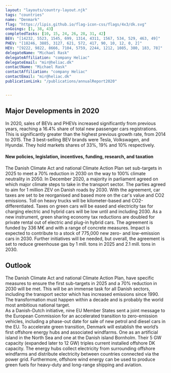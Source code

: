 ```yaml
---
layout: "layouts/country-layout.njk"
tags: "countries"
name: "Denmark"
flag: "https://lipis.github.io/flag-icon-css/flags/4x3/dk.svg"
onGoings: [1, 38, 43]
completedTasks: [10, 15, 24, 26, 28, 31, 42]
BEV: "[14232, 5523, 1545, 699, 1314, 4311, 1567, 534, 529, 463, 49]"
PHEV: "[18246, 3885, 3127, 621, 572, 417, 90, 10, 12, 0, 2]"
HEV: "[9222, 9822, 8666, 7104, 5759, 2244, 1212, 1085, 380, 183, 78]"
delegateName: "​Michael Rask"
delegateAffiliation: "company Heliac"
delegateEmail: "mir@heliac.dk"
contactName: "Michael Rask"
contactAffiliation: "company Heliac"
contactEmail: "mir@heliac.dk"
publicationLink: "/publications/annualReport2020"


---
```

## Major Developments in 2020
In 2020, sales of BEVs and PHEVs increased significantly from previous years, reaching a 16.4% share of total new passenger cars registrations. This is significantly greater than the highest previous growth rate, from 2014 to 2015. The 3 best-selling BEV brands were Tesla, Volkswagen, and Hyundai. They hold markets shares of 33%, 19% and 10% respectively. 
#### New policies, legislation, incentives, funding, research, and taxation 
The Danish Climate Act and national Climate Action Plan set sub-targets in 2025 to meet a 70% reduction in 2030 on the way to 100% climate neutrality in 2050. 
In December 2020, a majority in parliament agreed on which major climate steps to take in the transport sector. The parties agreed to aim for 1 million ZEV on Danish roads by 2030. With the agreement, car taxes are set to be reorganised and based more on the car's value and CO2 emissions. Toll on heavy trucks will be kilometer-based and CO2-differentiated. Taxes on green cars will be eased and electricity tax for charging electric and hybrid cars will be low until and including 2030. As a new instrument, green sharing economy tax reductions are doubled for private rental out of electric and plug-in hybrid cars. 
The agreement is funded by 336 M€ and with a range of concrete measures. Impact is expected to contribute to a stock of 775,000 new zero- and low-emission cars in 2030. Further initiatives will be needed, but overall, the agreement is set to reduce greenhouse gas by 1 mill. tons in 2025 and 2.1 mill. tons in 2030.    
## Outlook   
The Danish Climate Act and national Climate Action Plan, have specific measures to ensure the first sub-targets in 2025 and a 70% reduction in 2030 will be met. This will be an immense task for all Danish sectors, including the transport sector which has increased emissions since 1990. The transformation must happen within a decade and is probably the world most ambitious national target.  
As a Danish-Dutch initiative, nine EU Member States sent a joint message to the European Commission for an accelerated transition to zero-emission vehicles, including a phase-out date for sale of new petrol and diesel cars in the EU.
To accelerate green transition, Denmark will establish the world’s first offshore energy hubs and associated windfarms. One as an artificial island in the North Sea and one at the Danish island Bornholm. Their 5 GW capacity (expanded later to 12 GW) triples current installed offshore DK capacity. The energy hubs collect electricity from surrounding offshore windfarms and distribute electricity between countries connected via the power grid. Furthermore, offshore wind energy can be used to produce green fuels for heavy-duty and long-range shipping and aviation.
